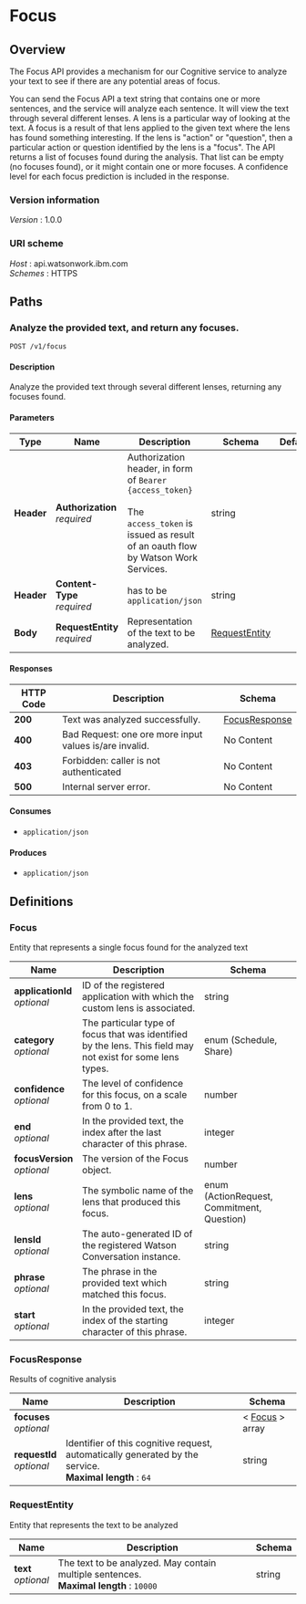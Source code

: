 # Focus


<a name="overview"></a>
## Overview
The Focus API provides a mechanism for our Cognitive service to analyze your text to see if there are any potential areas of focus.

You can send the Focus API a text string that contains one or more sentences, and the service will analyze each sentence.  It will view the text through several different lenses.  A lens is a particular way of looking at the text.  A focus is a result of that lens applied to the given text where the lens has found something interesting. If the lens is "action" or "question", then a particular action or question identified by the lens is a "focus".  The API returns a list of focuses found during the analysis.  That list can be empty (no focuses found), or it might contain one or more focuses.  A confidence level for each focus prediction is included in the response.


### Version information
*Version* : 1.0.0


### URI scheme
*Host* : api.watsonwork.ibm.com  
*Schemes* : HTTPS




<a name="paths"></a>
## Paths

<a name="v1-focus-post"></a>
### Analyze the provided text, and return any focuses.
```
POST /v1/focus
```


#### Description
Analyze the provided text through several different lenses, returning any focuses found.


#### Parameters

|Type|Name|Description|Schema|Default|
|---|---|---|---|---|
|**Header**|**Authorization**  <br>*required*|Authorization header, in form of `Bearer {access_token}`<br><br>The `access_token` is issued as result of an oauth flow by Watson Work Services.|string||
|**Header**|**Content-Type**  <br>*required*|has to be `application/json`|string||
|**Body**|**RequestEntity**  <br>*required*|Representation of the text to be analyzed.|[RequestEntity](#requestentity)||


#### Responses

|HTTP Code|Description|Schema|
|---|---|---|
|**200**|Text was analyzed successfully.|[FocusResponse](#focusresponse)|
|**400**|Bad Request: one ore more input values is/are invalid.|No Content|
|**403**|Forbidden: caller is not authenticated|No Content|
|**500**|Internal server error.|No Content|


#### Consumes

* `application/json`


#### Produces

* `application/json`




<a name="definitions"></a>
## Definitions

<a name="focus"></a>
### Focus
Entity that represents a single focus found for the analyzed text


|Name|Description|Schema|
|---|---|---|
|**applicationId**  <br>*optional*|ID of the registered application with which the custom lens is associated.|string|
|**category**  <br>*optional*|The particular type of focus that was identified by the lens.  This field may not exist for some lens types.|enum (Schedule, Share)|
|**confidence**  <br>*optional*|The level of confidence for this focus, on a scale from 0 to 1.|number|
|**end**  <br>*optional*|In the provided text, the index after the last character of this phrase.|integer|
|**focusVersion**  <br>*optional*|The version of the Focus object.|number|
|**lens**  <br>*optional*|The symbolic name of the lens that produced this focus.|enum (ActionRequest, Commitment, Question)|
|**lensId**  <br>*optional*|The auto-generated ID of the registered Watson Conversation instance.|string|
|**phrase**  <br>*optional*|The phrase in the provided text which matched this focus.|string|
|**start**  <br>*optional*|In the provided text, the index of the starting character of this phrase.|integer|


<a name="focusresponse"></a>
### FocusResponse
Results of cognitive analysis


|Name|Description|Schema|
|---|---|---|
|**focuses**  <br>*optional*||< [Focus](#focus) > array|
|**requestId**  <br>*optional*|Identifier of this cognitive request, automatically generated by the service.  <br>**Maximal length** : `64`|string|


<a name="requestentity"></a>
### RequestEntity
Entity that represents the text to be analyzed


|Name|Description|Schema|
|---|---|---|
|**text**  <br>*optional*|The text to be analyzed.  May contain multiple sentences.  <br>**Maximal length** : `10000`|string|
